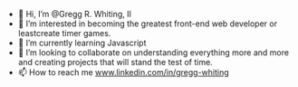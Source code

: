 - 👋 Hi, I’m @Gregg R. Whiting, II
- 👀 I’m interested in becoming the greatest front-end web developer or leastcreate timer games.
- 🌱 I’m currently learning Javascript
- 💞️ I’m looking to collaborate on understanding everything more and more and creating projects that will stand the test of time.
- 📫 How to reach me www.linkedin.com/in/gregg-whiting

<!---
kcam300/kcam300 is a ✨ special ✨ repository because its `README.md` (this file) appears on your GitHub profile.
You can click the Preview link to take a look at your changes.
--->
